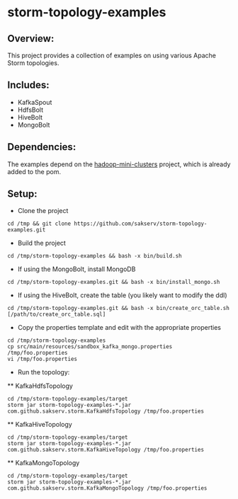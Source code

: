 # storm-topology-examples

Overview:
---------
This project provides a collection of examples on using various Apache Storm topologies.

Includes:
---------
*  KafkaSpout
*  HdfsBolt
*  HiveBolt
*  MongoBolt

Dependencies:
-------------
The examples depend on the [hadoop-mini-clusters](https://github.com/sakserv/hadoop-mini-clusters) project, which is already added to the pom.

Setup:
------

* Clone the project
```
cd /tmp && git clone https://github.com/sakserv/storm-topology-examples.git
```

* Build the project
```
cd /tmp/storm-topology-examples && bash -x bin/build.sh
```

* If using the MongoBolt, install MongoDB
```
cd /tmp/storm-topology-examples.git && bash -x bin/install_mongo.sh
```

* If using the HiveBolt, create the table (you likely want to modify the ddl)
```
cd /tmp/storm-topology-examples.git && bash -x bin/create_orc_table.sh [/path/to/create_orc_table.sql]
```

* Copy the properties template and edit with the appropriate properties
```
cd /tmp/storm-topology-examples 
cp src/main/resources/sandbox_kafka_mongo.properties /tmp/foo.properties
vi /tmp/foo.properties
```

* Run the topology:

** KafkaHdfsTopology
```
cd /tmp/storm-topology-examples/target
storm jar storm-topology-examples-*.jar com.github.sakserv.storm.KafkaHdfsTopology /tmp/foo.properties
```

** KafkaHiveTopology
```
cd /tmp/storm-topology-examples/target
storm jar storm-topology-examples-*.jar com.github.sakserv.storm.KafkaHiveTopology /tmp/foo.properties
```

** KafkaMongoTopology
```
cd /tmp/storm-topology-examples/target
storm jar storm-topology-examples-*.jar com.github.sakserv.storm.KafkaMongoTopology /tmp/foo.properties
```
